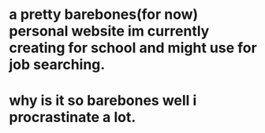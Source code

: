 # a pretty barebones(for now) personal website im currently creating for school and might use for job searching.
# why is it so barebones well i procrastinate a lot.
